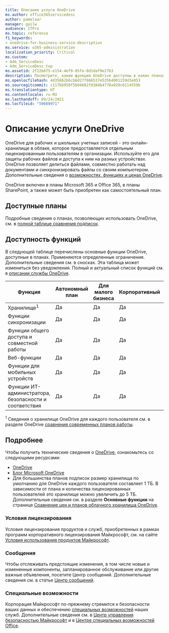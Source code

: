 ```yaml
---
title: Описание услуги OneDrive
ms.author: office365servicedesc
author: pamelaar
manager: gailw
audience: ITPro
ms.topic: reference
f1_keywords:
- onedrive-for-business-service-description
ms.service: o365-administration
localization_priority: Critical
ms.custom:
- Adm_ServiceDesc
- Adm_ServiceDesc_top
ms.assetid: 2f22b6f5-e154-4ef9-85fe-0d1daf9e27b3
description: Посмотрите, какие функции OneDrive доступны в каких планах.
ms.openlocfilehash: 4d35862b6cb6d27f866537e535b4001159d3e853
ms.sourcegitcommit: c117bb958f5b94682fd384b4770a920c6114559b
ms.translationtype: HT
ms.contentlocale: ru-RU
ms.lasthandoff: 09/24/2021
ms.locfileid: "59669971"
---
```

# <a name="onedrive-service-description"></a>Описание услуги OneDrive

OneDrive для рабочих и школьных учетных записей - это онлайн-хранилище в облаке, которое предоставляется отдельным лицензированным пользователям в организации. Используйте его для защиты рабочих файлов и доступа к ним на разных устройствах. OneDrive позволяет делиться файлами, совместно работать над документами и синхронизировать файлы со своим компьютером. Дополнительные сведения о [возможностях, функциях и ценах OneDrive](https://www.microsoft.com/microsoft-365/onedrive/onedrive-for-business).

OneDrive включен в планы Microsoft 365 и Office 365, в планы SharePoint, а также может быть приобретен как самостоятельный план.

## <a name="available-plans"></a>Доступные планы

Подробные сведения о планах, позволяющих использовать OneDrive, см. в [полной таблице сравнения подписок](https://go.microsoft.com/fwlink/?linkid=2139145).

## <a name="feature-availability"></a>Доступность функций

В следующей таблице перечислены основные функции OneDrive, доступные в планах. Применяются определенные ограничения. Дополнительные сведения см. в сносках. Эта таблица может измениться без уведомления. Полный и актуальный список функций см. в [описании службы OneDrive](/office365/servicedescriptions/onedrive-for-business-service-description).

| Функция | Автономный план | Для малого бизнеса | Корпоративный | Для образования | Государственные организации | Некоммерческие организации  |
|---------|-------------------|----------------|------------|-----------|------------|-------------|
| Хранилище<sup>1</sup> | Да | Да | Да | Да | Да | Да |
| Функции синхронизации | Да | Да | Да | Да | Да | Да |
| Функции общего доступа и совместной работы | Да | Да | Да | Да | Да | Да |
| Веб-функции | Да | Да | Да | Да | Да | Да |
| Функции для мобильных устройств | Да | Да | Да | Да | Да | Да |
| Функции ИТ-администратора, безопасности и соответствия | Да | Да | Да | Да | Да | Да |

<sup>1</sup> Сведения о хранилище OneDrive для каждого пользователя см. в разделе OneDrive [сравнения современных планов работы](https://go.microsoft.com/fwlink/?linkid=2139145).

## <a name="learn-more"></a>Подробнее

Чтобы получить технические сведения о [OneDrive](https://www.microsoft.com/microsoft-365/onedrive/onedrive-for-business), ознакомьтесь со следующими ресурсами:

- [OneDrive](/onedrive/onedrive)
- [Блог Microsoft OneDrive](https://techcommunity.microsoft.com/t5/microsoft-onedrive-blog/bg-p/OneDriveBlog)
- Для большинства планов подписок размер хранилища по умолчанию для OneDrive каждого пользователя составляет 1 ТБ. В зависимости от плана и количества лицензированных пользователей это хранилище можно увеличить до 5 ТБ. Дополнительные сведения см. в разделе **Основные функции** на странице [Сравнение цен и планов облачного хранилища OneDrive](https://www.microsoft.com/microsoft-365/onedrive/compare-onedrive-plans?activetab=tab:primaryr2).

### <a name="licensing-terms"></a>Условия лицензирования

Условия лицензирования продуктов и служб, приобретенных в рамках программ корпоративного лицензирования Майкрософт, см. на сайте [Условия использования продуктов Майкрософт](https://www.microsoft.com/licensing/terms/).

### <a name="messaging"></a>Сообщения

Чтобы отслеживать предстоящие изменения, в том числе новые и измененные компоненты, запланированное обслуживание или другие важные объявления, посетите Центр сообщений. Дополнительные сведения см. в статье [Центр сообщений](/microsoft-365/admin/manage/message-center).

### <a name="accessibility"></a>Специальные возможности

Корпорация Майкрософт по-прежнему стремится к безопасности ваших данных и обеспечению [специальных возможностей](https://www.microsoft.com/trust-center/compliance/accessibility) наших служб. Дополнительные сведения см. в [Центр управления безопасностью Майкрософт](https://www.microsoft.com/trust-center) и в [Центре специальных возможностей Office](https://support.microsoft.com/office/office-accessibility-center-resources-for-people-with-disabilities-ecab0fcf-d143-4fe8-a2ff-6cd596bddc6d).
